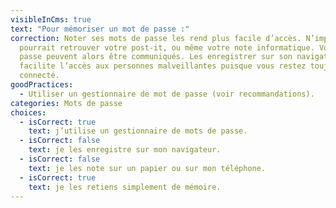 ```yaml
---
visibleInCms: true
text: "Pour mémoriser un mot de passe :"
correction: Noter ses mots de passe les rend plus facile d’accès. N’importe qui
  pourrait retrouver votre post-it, ou même votre note informatique. Vos mots de
  passe peuvent alors être communiqués. Les enregistrer sur son navigateur
  facilite l’accès aux personnes malveillantes puisque vous restez toujours
  connecté.
goodPractices:
  - Utiliser un gestionnaire de mot de passe (voir recommandations).
categories: Mots de passe
choices:
  - isCorrect: true
    text: j’utilise un gestionnaire de mots de passe.
  - isCorrect: false
    text: je les enregistre sur mon navigateur.
  - isCorrect: false
    text: je les note sur un papier ou sur mon téléphone.
  - isCorrect: true
    text: je les retiens simplement de mémoire.
---
```

